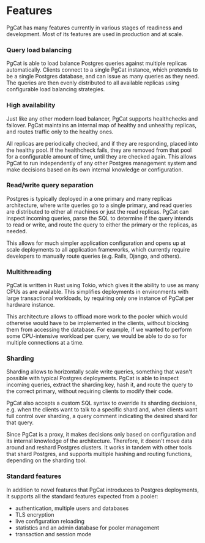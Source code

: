 # Features

PgCat has many features currently in various stages of readiness and development. Most of its features are used in production and at scale.

### Query load balancing

PgCat is able to load balance Postgres queries against multiple replicas automatically. Clients connect to a single PgCat instance, which pretends to be a single Postgres database, and can issue as many queries as they need. The queries are then evenly distributed to all available replicas using configurable load balancing strategies.

### High availability

Just like any other modern load balancer, PgCat supports healthchecks and failover. PgCat maintains an internal map of healthy and unhealthy replicas, and routes traffic only to the healthy ones.

All replicas are periodically checked, and if they are responding, placed into the healthy pool. If the healthcheck fails, they are removed from that pool for a configurable amount of time, until they are checked again. This allows PgCat to run independently of any other Postgres management system and make decisions based on its own internal knowledge or configuration.

### Read/write query separation

Postgres is typically deployed in a one primary and many replicas architecture, where write queries go to a single primary, and read queries are distributed to either all machines or just the read replicas. PgCat can inspect incoming queries, parse the SQL to determine if the query intends to read or write, and route the query to either the primary or the replicas, as needed.

This allows for much simpler application configuration and opens up at scale deployments to all application frameworks, which currently require developers to manually route queries (e.g. Rails, Django, and others).

### Multithreading

PgCat is written in Rust using Tokio, which gives it the ability to use as many CPUs as are available. This simplifies deployments in environments with large transactional workloads, by requiring only one instance of PgCat per hardware instance.

This architecture allows to offload more work to the pooler which would otherwise would have to be implemented in the clients, without blocking them from accessing the database. For example, if we wanted to perform some CPU-intensive workload per query, we would be able to do so for multiple connections at a time.

### Sharding

Sharding allows to horizontally scale write queries, something that wasn't possible with typical Postgres deployments. PgCat is able to inspect incoming queries, extract the sharding key, hash it, and route the query to the correct primary, without requiring clients to modify their code.

PgCat also accepts a custom SQL syntax to override its sharding decisions, e.g. when the clients want to talk to a specific shard and, when clients want full control over sharding, a query comment indicating the desired shard for that query.

Since PgCat is a proxy, it makes decisions only based on configuration and its internal knowledge of the architecture. Therefore, it doesn't move data around and reshard Postgres clusters. It works in tandem with other tools that shard Postgres, and supports multiple hashing and routing functions, depending on the sharding tool.

### Standard features

In addition to novel features that PgCat introduces to Postgres deployments, it supports all the standard features expected from a pooler:

* authentication, multiple users and databases
* TLS encryption
* live configuration reloading
* statistics and an admin database for pooler management
* transaction and session mode

